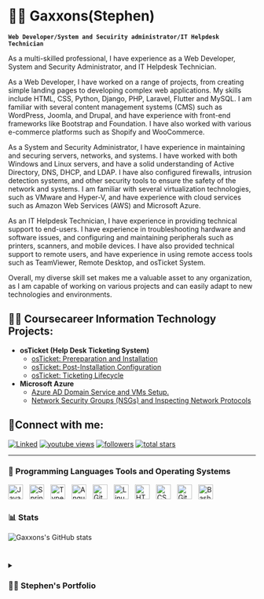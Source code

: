 # 🏄‍♂️ Gaxxons(Stephen)

**`Web Developer/System and Secuirity administrator/IT Helpdesk Technician`**

As a multi-skilled professional, I have experience as a Web Developer, System and Security Administrator, and IT Helpdesk Technician.

As a Web Developer, I have worked on a range of projects, from creating simple landing pages to developing complex web applications. My skills include HTML, CSS, Python, Django, PHP, Laravel, Flutter and MySQL. I am familiar with several content management systems (CMS) such as WordPress, Joomla, and Drupal, and have experience with front-end frameworks like Bootstrap and Foundation. I have also worked with various e-commerce platforms such as Shopify and WooCommerce.

As a System and Security Administrator, I have experience in maintaining and securing servers, networks, and systems. I have worked with both Windows and Linux servers, and have a solid understanding of Active Directory, DNS, DHCP, and LDAP. I have also configured firewalls, intrusion detection systems, and other security tools to ensure the safety of the network and systems. I am familiar with several virtualization technologies, such as VMware and Hyper-V, and have experience with cloud services such as Amazon Web Services (AWS) and Microsoft Azure.

As an IT Helpdesk Technician, I have experience in providing technical support to end-users. I have experience in troubleshooting hardware and software issues, and configuring and maintaining peripherals such as printers, scanners, and mobile devices. I have also provided technical support to remote users, and have experience in using remote access tools such as TeamViewer, Remote Desktop, and osTicket System.

Overall, my diverse skill set makes me a valuable asset to any organization, as I am capable of working on various projects and can easily adapt to new technologies and environments.

<h2>👨‍💻 Coursecareer Information Technology Projects:</h2>

- <b>osTicket (Help Desk Ticketing System)</b>
  - [osTicket: Prereparation and Installation](https://github.com/gaxxons/osticket-prep)
  - [osTicket: Post-Installation Configuration](https://github.com/gaxxons/osticket-post-install-config)
  - [osTicket: Ticketing Lifecycle ](https://github.com/gaxxons/osticketing)
- <b>Microsoft Azure</b>
  - [Azure AD Domain Service and VMs Setup.](https://github.com/gaxxons/configure-ad)
  - [Network Security Groups (NSGs) and Inspecting Network Protocols](https://github.com/gaxxons/azure-network-protocols)

<h2>🤳Connect with me:</h2>

[linkedin]: https://www.linkedin.com/in/stephen-gd/

   <p align="left">
      <a href="https://www.linkedin.com/in/stephen-gd/">
         <img alt="Linked" title="My LinkedIn Profile" src="https://custom-icon-badges.demolab.com/youtube/channel/subscribers/UC2WHjPDvbE6O328n17ZGcfg?color=%80D2E5&label=CONNECT&logo=video&logoColor=white&style=for-the-badge&labelColor=2986CC"/></a> 
      <a href="https://www.youtube.com/@SDCTechCasteeve">
         <img alt="youtube views" title="YouTube views" src="https://custom-icon-badges.demolab.com/youtube/channel/views/UC2WHjPDvbE6O328n17ZGcfg?color=%23E1AD0E&logo=eye&logoColor=white&style=for-the-badge&labelColor=C79600"/></a> 
      <a href="https://github.com/Gaxxons?tab=followers">
         <img alt="followers" title="Follow me on Github" src="https://custom-icon-badges.demolab.com/github/followers/Gaxxons?color=236ad3&labelColor=1155ba&style=for-the-badge&logo=person-add&label=Follow&logoColor=white"/></a>
      <a href="https://github.com/gaxxons?tab=repositories&sort=stargazers">
         <img alt="total stars" title="Total stars on GitHub" src="https://custom-icon-badges.demolab.com/github/stars/gaxxons?color=55960c&style=for-the-badge&labelColor=488207&logo=star"/></a>
   </p>

---

### 🧰 Programming Languages Tools and Operating Systems

<img align="left" alt="Java" width="30px" style="padding-right:10px;" src="https://cdn.jsdelivr.net/gh/devicons/devicon/icons/python/python-original.svg"/>
<img align="left" alt="Spring" width="30px" style="padding-right:10px;" src="https://cdn.jsdelivr.net/gh/devicons/devicon/icons/php/php-original.svg" />
<img align="left" alt="TypeScript" width="30px" style="padding-right:10px;" src="https://cdn.jsdelivr.net/gh/devicons/devicon/icons/flutter/flutter-original.svg" />
<img align="left" alt="Angular" width="30px" style="padding-right:10px;" src="https://cdn.jsdelivr.net/gh/devicons/devicon/icons/bootstrap/bootstrap-original.svg" />
<img align="left" alt="Git" width="30px" style="padding-right:10px;" src="https://cdn.jsdelivr.net/gh/devicons/devicon/icons/vscode/vscode-original.svg" />
<img align="left" alt="Linux" width="30px" style="padding-right:10px;" src="https://cdn.jsdelivr.net/gh/devicons/devicon/icons/linux/linux-original.svg" />
<img align="left" alt="HTML" width="30px" style="padding-right:10px;" src="https://cdn.jsdelivr.net/gh/devicons/devicon/icons/html5/html5-plain.svg" />
<img align="left" alt="CSS" width="30px" style="padding-right:10px;" src="https://cdn.jsdelivr.net/gh/devicons/devicon/icons/css3/css3-plain.svg" />
<img align="left" alt="GitHub" width="30px" style="padding-right:10px;" src="https://cdn.jsdelivr.net/gh/devicons/devicon/icons/github/github-original.svg" />
<img align="left" alt="Bash" width="30px" style="padding-right:10px;" src="https://cdn.jsdelivr.net/gh/devicons/devicon/icons/bash/bash-original.svg" />
<br />

#

<!--### 📺  YouTube Hobby Videos-->

<!-- BEGIN YOUTUBE-CARDS -->


<!-- END YOUTUBE-CARDS -->

<!--[<img src="https://custom-icon-badges.demolab.com/badge/-Subscribe%20For%20More-red?style=for-the-badge&logo=video&logoColor=white"/>](www.youtube.com/c/SDCTechCasteeve?sub_confirmation=1) -->

#

### 📊 Stats

![Gaxxons's GitHub stats](https://github-readme-stats.vercel.app/api?username=gaxxons&show_icons=true&theme=gruvbox)

<!-- ![GitHub Streak](https://streak-stats.demolab.com?user=gaxxons&theme=gruvbox&border_radius=4.5) -->

#

<details>
 <summary><h3>👨‍💻 Stephen's Portfolio</h3></summary>
A CompTIA Security + and AWS Certified Cloud Practitioner. Well-versed in physical and remote analysis with strong critical thinking, communication, and people skills. A skilled System and Security administrator with expertise in Help Desk Suppoort,  viruses, and a wide range of vulnerabilities and threats. Able to thrive in fast-paced and challenging environments where accuracy and efficiency matter. Results-driven IT professional with notable success in planning, analysis, and implementation of security initiatives.

[Projects]: https://www.solitechs.com/
            https://www.eltarah.com/
            https://prestigesuitehotel.com/
[website]: https://sdcomprotech.com/
